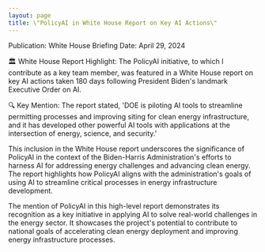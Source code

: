 ```yaml
---
layout: page
title: \"PolicyAI in White House Report on Key AI Actions\"
---
```


Publication: White House Briefing
Date: April 29, 2024

🏛️ White House Report Highlight: The PolicyAI initiative, to which I contribute as a key team member, was featured in a White House report on key AI actions taken 180 days following President Biden's landmark Executive Order on AI.

🔍 Key Mention: The report stated, 'DOE is piloting AI tools to streamline permitting processes and improving siting for clean energy infrastructure, and it has developed other powerful AI tools with applications at the intersection of energy, science, and security.'

This inclusion in the White House report underscores the significance of PolicyAI in the context of the Biden-Harris Administration's efforts to harness AI for addressing energy challenges and advancing clean energy. The report highlights how PolicyAI aligns with the administration's goals of using AI to streamline critical processes in energy infrastructure development.

The mention of PolicyAI in this high-level report demonstrates its recognition as a key initiative in applying AI to solve real-world challenges in the energy sector. It showcases the project's potential to contribute to national goals of accelerating clean energy deployment and improving energy infrastructure processes.

